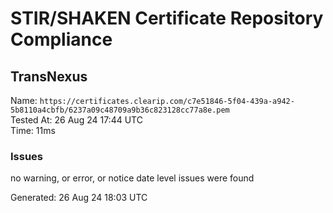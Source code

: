 # STIR/SHAKEN Certificate Repository Compliance

## TransNexus

Name: `https://certificates.clearip.com/c7e51846-5f04-439a-a942-5b8110a4cbfb/6237a09c48709a9b36c823128cc77a8e.pem`\
Tested At: 26 Aug 24 17:44 UTC\
Time: 11ms

### Issues

no warning, or error, or notice date level issues were found

Generated: 26 Aug 24 18:03 UTC